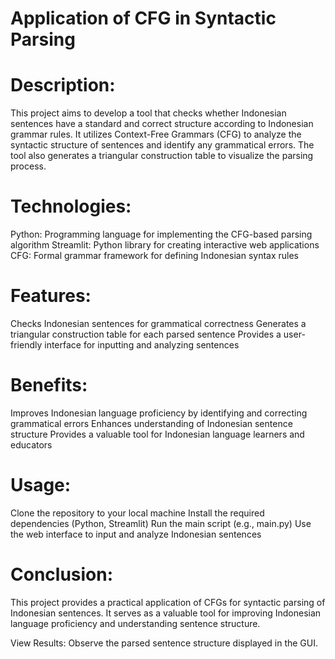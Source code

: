 # Application of CFG in Syntactic Parsing
# Description:
This project aims to develop a tool that checks whether Indonesian sentences have a standard and correct structure according to Indonesian grammar rules. It utilizes Context-Free Grammars (CFG) to analyze the syntactic structure of sentences and identify any grammatical errors. The tool also generates a triangular construction table to visualize the parsing process.

# Technologies:

Python: Programming language for implementing the CFG-based parsing algorithm
Streamlit: Python library for creating interactive web applications
CFG: Formal grammar framework for defining Indonesian syntax rules

# Features:
Checks Indonesian sentences for grammatical correctness
Generates a triangular construction table for each parsed sentence
Provides a user-friendly interface for inputting and analyzing sentences

# Benefits:
Improves Indonesian language proficiency by identifying and correcting grammatical errors
Enhances understanding of Indonesian sentence structure
Provides a valuable tool for Indonesian language learners and educators

# Usage:
Clone the repository to your local machine
Install the required dependencies (Python, Streamlit)
Run the main script (e.g., main.py)
Use the web interface to input and analyze Indonesian sentences

# Conclusion:
This project provides a practical application of CFGs for syntactic parsing of Indonesian sentences. It serves as a valuable tool for improving Indonesian language proficiency and understanding sentence structure.

View Results: Observe the parsed sentence structure displayed in the GUI.
